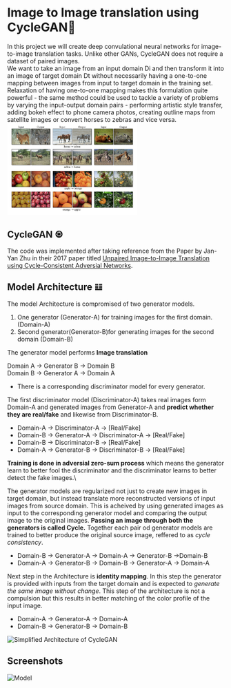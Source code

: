 
#  Image to Image translation using CycleGAN🌌

In this project we will create deep convulational neural networks for image-to-image translation tasks.
Unlike other GANs, CycleGAN does not require a dataset of paired images.\
We want to take an image from an input domain  Di
  and then transform it into an image of target domain  Dt
  without necessarily having a one-to-one mapping between images from input to target domain in the training set. Relaxation of having one-to-one mapping makes this formulation quite powerful - the same method could be used to tackle a variety of problems by varying the input-output domain pairs - performing artistic style transfer, adding bokeh effect to phone camera photos, creating outline maps from satellite images or convert horses to zebras and vice versa.
 <img src="Images/output paper examples.png" alt="Model" width="60%" />

## CycleGAN ♼
The code was implemented after taking reference from the Paper by Jan-Yan Zhu in their 2017 paper titled [Unpaired Image-to-Image Translation using Cycle-Consistent Adversial Networks](https://arxiv.org/abs/1703.10593). 

## Model Architecture 𝌭

The model Architecture is compromised of two generator models.
1. One generator (Generator-A) for training images for the first domain.(Domain-A)
2. Second generator(Generator-B)for generating images for the second domain (Domain-B)

The generator model performs **Image translation**

Domain A -> Generator B -> Domain B \
Domain B -> Generator A -> Domain A 

- There is a corresponding discriminator model for every generator.

The first discriminator model (Discriminator-A) takes real images form Domain-A and generated images from Generator-A and **predict whether they are real/fake** and likewise from Discriminator-B.

- Domain-A -> Discriminator-A -> [Real/Fake]
- Domain-B -> Generator-A -> Discriminator-A -> [Real/Fake]
- Domain-B -> Discriminator-B -> [Real/Fake]
- Domain-A -> Generator-B -> Discriminator-B -> [Real/Fake]

**Training is done in adversial zero-sum process** which means the generator learn to better fool the discriminator and the discriminator learns to better detect the fake images.\

The generator models are regularized not just to create new images in target domain, but instead translate more reconstructed versions of input images from source domain. This is acheived by using generated images as input to the corresponding generator model and comparing the output image to the original images. **Passing an image through both the generators is called Cycle.** Together each pair od generator models are trained to better produce the original source image, reffered to as *cycle consistency*.

- Domain-B -> Generator-A -> Domain-A -> Generator-B ->Domain-B
- Domain-A -> Generator-B -> Domain-B -> Generator-A -> Domain-A

Next step in the Architecture is **identity mapping**. In this step the generator is provided with inputs from the target domain and is expected to *generate the same image without change*. This step of the architecture is not a compulsion but this results in better matching of the color profile of the input image.

- Domain-A -> Generator-A -> Domain-A
- Domain-B -> Generator-B -> Domain-B

![Simplified Architecture of CycleGAN](https://i.ibb.co/BVDkhVV/Screenshot-2023-04-06-at-7-40-10-AM.png)

## Screenshots
![Model](https://i.ibb.co/Y3ykG0H/Screenshot-2023-04-11-at-9-59-57-AM.png)
